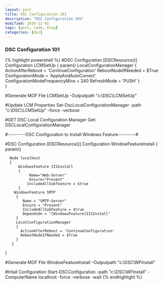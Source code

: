 ```yaml
---
layout: post
title: DSC Configuration 101
description: "DSC Configuration 101"
modified: 2016-12-01
tags: [post, code, blog]
categories: [dsc]
---
```


### DSC Configuration 101

{% highlight powershell %}
#DSC Configuration
  [DSCResource()]
  Configuration LCMSetUp
  {
      param()
        LocalConfigurationManager
        {        
           ActionAfterReboot = 'ContinueConfiguration'
           RebootNodeIfNeeded = $True
           ConfigurationMode = 'ApplyAndAutoCorrect'
           ConfigurationModeFrequencyMins = 240
           RefreshMode = 'PUSH'
        }   
  }

  #Generate MOF File
  LCMSetUp -Outputpath "c:\DSC\LCMSetUp"

  #Update LCM Properties
  Set-DscLocalConfigurationManager -path "c:\DSC\LCMSetUp"  -force -verbose

  #GET DSC Local Configuration Manager
  Get-DSCLocalConfigurationManager 





#---------DSC Configuration to Install Windows Feature---------#

  #DSC Configuration
  [DSCResource()]
  Configuration WindowFeatureInstall
  {
      param()

      Node localhost
      {
          WindowsFeature IISInstall
          {
               Name="Web-Server"
               Ensure="Present"
              IncludeAllSubfeature = $true
          }
        WindowsFeature SMTP
         {
            Name = "SMTP-Server"          
            Ensure = "Present"
            IncludeAllSubFeature = $true
            DependsOn = "[WindowsFeature]IISInstall"
         }
         LocalConfigurationManager
         {        
           ActionAfterReboot = 'ContinueConfiguration'
           RebootNodeIfNeeded = $True
         }
       }
  }

   #Generate MOF File
   WindowFeatureInstall -Outputpath "c:\DSC\WFInstall"

   #Intall Configuration
   Start-DSCConfiguration -path "c:\DSC\WFInstall" -ComputerName localhost -force -verbose -wait
{% endhighlight %}